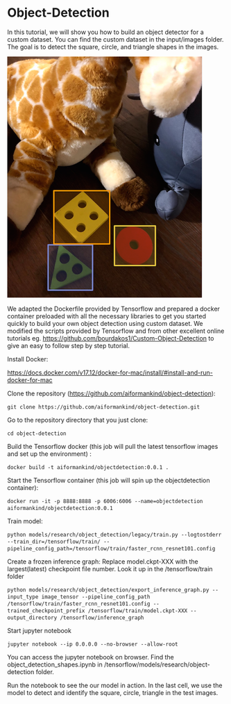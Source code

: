 # Object-Detection

In this tutorial, we will show you how to build an object detector for a custom dataset. You can find the custom dataset in the input/images folder. The goal is to detect the square, circle, and triangle shapes in the images.

<img src=docs/object-detect.png />

We adapted the Dockerfile provided by Tensorflow and prepared a docker container preloaded with all the necessary libraries to get you started quickly to build your own object detection using custom dataset. We modified the scripts provided by Tensorflow and from other excellent online tutorials eg. https://github.com/bourdakos1/Custom-Object-Detection to give an easy to follow step by step tutorial.

Install Docker:

https://docs.docker.com/v17.12/docker-for-mac/install/#install-and-run-docker-for-mac

Clone the repository (https://github.com/aiformankind/object-detection):
```
git clone https://github.com/aiformankind/object-detection.git
```

Go to the repository directory that you just clone:
```
cd object-detection
```

Build the Tensorflow docker (this job will pull the latest tensorflow images and set up the environment) :
```
docker build -t aiformankind/objectdetection:0.0.1 .
```

Start the Tensorflow container (this job will spin up the objectdetection container):
```
docker run -it -p 8888:8888 -p 6006:6006 --name=objectdetection aiformankind/objectdetection:0.0.1
```
Train model:
```
python models/research/object_detection/legacy/train.py --logtostderr --train_dir=/tensorflow/train/ --pipeline_config_path=/tensorflow/train/faster_rcnn_resnet101.config
```

Create a frozen inference graph:
Replace model.ckpt-XXX with the largest(latest) checkpoint file number. Look it up in the /tensorflow/train folder

```
python models/research/object_detection/export_inference_graph.py --input_type image_tensor --pipeline_config_path /tensorflow/train/faster_rcnn_resnet101.config --trained_checkpoint_prefix /tensorflow/train/model.ckpt-XXX --output_directory /tensorflow/inference_graph
```

Start jupyter notebook
```
jupyter notebook --ip 0.0.0.0 --no-browser --allow-root
```

You can access the jupyter notebook on browser. Find the object_detection_shapes.ipynb in /tensorflow/models/research/object-detection folder.

Run the notebook to see the our model in action. In the last cell, we use the model to detect and identify the square, circle, triangle in the test images.
